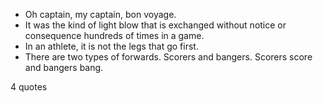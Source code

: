  - Oh captain, my captain, bon voyage.
 - It was the kind of light blow that is exchanged without notice or consequence hundreds of times in a game.
 - In an athlete, it is not the legs that go first.
 - There are two types of forwards. Scorers and bangers. Scorers score and bangers bang.

4 quotes